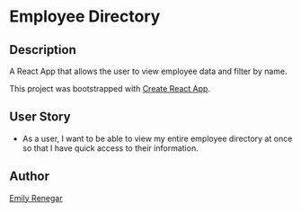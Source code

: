 # Employee Directory

## Description

A React App that allows the user to view employee data and filter by name.

This project was bootstrapped with [Create React App](https://github.com/facebook/create-react-app).


## User Story

* As a user, I want to be able to view my entire employee directory at once so that I have quick access to their information.

## Author
[Emily Renegar](https://github.com/egrenegar)
